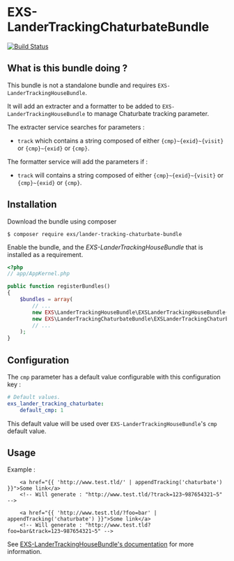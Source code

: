 # EXS-LanderTrackingChaturbateBundle

[![Build Status](https://travis-ci.org/ExSituMarketing/EXS-LanderTrackingChaturbateBundle.svg)](https://travis-ci.org/ExSituMarketing/EXS-LanderTrackingChaturbateBundle)

## What is this bundle doing ?

This bundle is not a standalone bundle and requires `EXS-LanderTrackingHouseBundle`.

It will add an extracter and a formatter to be added to `EXS-LanderTrackingHouseBundle` to manage Chaturbate tracking parameter.

The extracter service searches for parameters :
- `track` which contains a string composed of either `{cmp}~{exid}~{visit}` or `{cmp}~{exid}` or `{cmp}`.

The formatter service will add the parameters if  :
- `track` will contains a string composed of either `{cmp}~{exid}~{visit}` or `{cmp}~{exid}` or `{cmp}`.

## Installation

Download the bundle using composer

```
$ composer require exs/lander-tracking-chaturbate-bundle
```

Enable the bundle, and the _EXS-LanderTrackingHouseBundle_ that is installed as a requirement.

```php
<?php
// app/AppKernel.php

public function registerBundles()
{
    $bundles = array(
        // ...
        new EXS\LanderTrackingHouseBundle\EXSLanderTrackingHouseBundle(),
        new EXS\LanderTrackingChaturbateBundle\EXSLanderTrackingChaturbateBundle(),
        // ...
    );
}
```

## Configuration

The `cmp` parameter has a default value configurable with this configuration key :

```yml
# Default values.
exs_lander_tracking_chaturbate:
    default_cmp: 1
```

This default value will be used over `EXS-LanderTrackingHouseBundle`'s `cmp` default value.

## Usage

Example :
```twig
    <a href="{{ 'http://www.test.tld/' | appendTracking('chaturbate') }}">Some link</a>
    <!-- Will generate : "http://www.test.tld/?track=123~987654321~5" -->
    
    <a href="{{ 'http://www.test.tld/?foo=bar' | appendTracking('chaturbate') }}">Some link</a>
    <!-- Will generate : "http://www.test.tld?foo=bar&track=123~987654321~5" -->
```

See [EXS-LanderTrackingHouseBundle's documentation](https://github.com/ExSituMarketing/EXS-LanderTrackingHouseBundle/blob/master/README.md) for more information.
